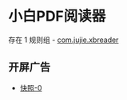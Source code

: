 # 小白PDF阅读器

存在 1 规则组 - [com.jujie.xbreader](/src/apps/com.jujie.xbreader.ts)

## 开屏广告

- [快照-0](https://i.gkd.li/import/12840884)
